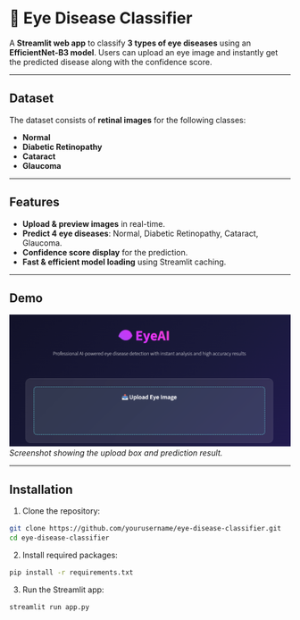 # 👀 Eye Disease Classifier

A **Streamlit web app** to classify **3 types of eye diseases** using an **EfficientNet-B3 model**. Users can upload an eye image and instantly get the predicted disease along with the confidence score.

---

## Dataset

The dataset consists of **retinal images** for the following classes:

- **Normal**  
- **Diabetic Retinopathy**  
- **Cataract**  
- **Glaucoma**

---

## Features

- **Upload & preview images** in real-time.  
- **Predict 4 eye diseases**: Normal, Diabetic Retinopathy, Cataract, Glaucoma.  
- **Confidence score display** for the prediction.  
- **Fast & efficient model loading** using Streamlit caching.  

---

## Demo

![App Screenshot](screenshot.png)  
*Screenshot showing the upload box and prediction result.*

---

## Installation

1. Clone the repository:

```bash
git clone https://github.com/yourusername/eye-disease-classifier.git
cd eye-disease-classifier
```

2. Install required packages:

```bash
pip install -r requirements.txt
```

3. Run the Streamlit app:

```bash
streamlit run app.py
```

